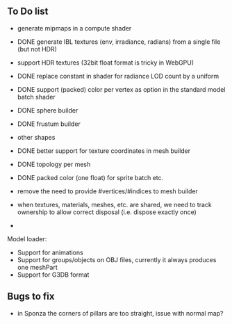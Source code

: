 ## To Do list


- generate mipmaps in a compute shader
- DONE generate IBL textures (env, irradiance, radians) from a single file (but not HDR)
- support HDR textures (32bit float format is tricky in WebGPU)
- DONE replace constant in shader for radiance LOD count by a uniform

- DONE support (packed) color per vertex as option in the standard model batch shader
- DONE sphere builder
- DONE frustum builder
- other shapes
- DONE better support for texture coordinates in mesh builder
- DONE topology per mesh
- DONE packed color (one float) for sprite batch etc.
- remove the need to provide #vertices/#indices to mesh builder

- when textures, materials, meshes, etc. are shared, we need to track ownership to allow correct disposal (i.e. dispose exactly once)

- 
Model loader:

- Support for animations
- Support for groups/objects on OBJ files, currently it always produces one meshPart
- Support for G3DB format


## Bugs to fix
- in Sponza the corners of pillars are too straight, issue with normal map?
